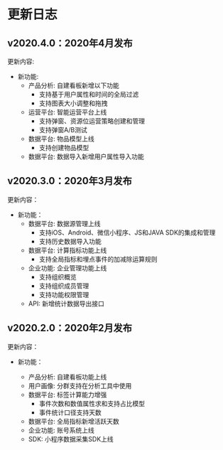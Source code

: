 # 更新日志

## v2020.4.0：2020年4月发布

更新内容:

* 新功能:
  * 产品分析: 自建看板新增以下功能
    * 支持基于用户属性和时间的全局过滤
    * 支持图表大小调整和拖拽
  * 运营平台: 智能运营平台上线
    * 支持弹窗、资源位运营策略创建和管理
    * 支持弹窗A/B测试
  * 数据平台: 物品模型上线
    * 支持创建物品模型
  * 数据平台: 数据导入新增用户属性导入功能

## v2020.3.0：2020年3月发布

更新内容：

* 新功能：
  * 数据平台: 数据源管理上线
    * 支持iOS、Android、微信小程序、JS和JAVA SDK的集成和管理
    * 支持历史数据导入功能
  * 数据平台: 计算指标功能上线
    * 支持全局指标和埋点事件的加减除运算规则
  * 企业功能: 企业管理功能上线
    * 支持组织概览
    * 支持组织成员管理
    * 支持功能权限管理
  * API: 新增统计数据导出接口

## v2020.2.0：2020年2月发布

更新内容：

* 新功能：

  * 产品分析: 自建看板功能上线
  * 用户画像: 分群支持在分析工具中使用
  * 数据平台: 标签计算能力增强
    * 事件次数和数值属性求和支持占比模型
    * 事件统计口径支持天数
  * 数据平台: 全局指标新增活跃天数
  * 企业功能: 账号系统上线
  * SDK: 小程序数据采集SDK上线

